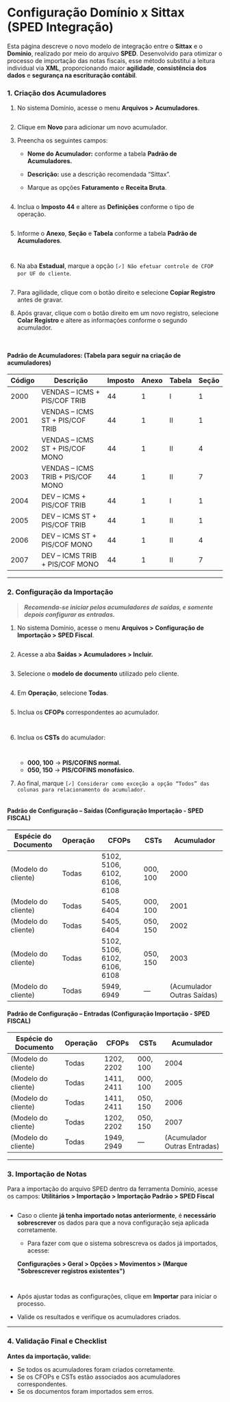 # Configuração Domínio x Sittax (SPED Integração)

Esta página descreve o novo modelo de integração entre o **Sittax** e o **Domínio**, realizado por meio do arquivo **SPED**. Desenvolvido para otimizar o processo de importação das notas fiscais, esse método substitui a leitura individual via **XML**, proporcionando maior **agilidade**, **consistência dos dados** e **segurança na escrituração contábil**.

### 1. Criação dos Acumuladores

1.  No sistema Domínio, acesse o menu **Arquivos > Acumuladores**.

    <figure><img src="../../.gitbook/assets/image (284).png" alt=""><figcaption></figcaption></figure>
2. Clique em **Novo** para adicionar um novo acumulador.
3. Preencha os seguintes campos:
   * **Nome do Acumulador:** conforme a tabela **Padrão de Acumuladores.**
   * **Descrição:** use a descrição recomendada “Sittax”.
   *   Marque as opções **Faturamento** e **Receita Bruta**.

       <figure><img src="../../.gitbook/assets/image (285).png" alt=""><figcaption></figcaption></figure>
4.  Inclua o **Imposto 44** e altere as **Definições** conforme o tipo de operação.

    <figure><img src="../../.gitbook/assets/image (286).png" alt=""><figcaption></figcaption></figure>
5.  Informe o **Anexo**, **Seção** e **Tabela** conforme a tabela **Padrão de Acumuladores**.

    <figure><img src="../../.gitbook/assets/image (287).png" alt=""><figcaption></figcaption></figure>

    <figure><img src="../../.gitbook/assets/image (288).png" alt=""><figcaption></figcaption></figure>
6.  Na aba **Estadual**, marque a opção `[✓] Não efetuar controle de CFOP por UF do cliente`.

    <figure><img src="../../.gitbook/assets/image (289).png" alt=""><figcaption></figcaption></figure>
7. Para agilidade, clique com o botão direito e selecione **Copiar Registro** antes de gravar.
8.  Após gravar, clique com o botão direito em um novo registro, selecione **Colar Registro** e altere as informações conforme o segundo acumulador.

    <figure><img src="../../.gitbook/assets/image (290).png" alt=""><figcaption></figcaption></figure>

    <figure><img src="../../.gitbook/assets/image (291).png" alt=""><figcaption></figcaption></figure>

#### Padrão de Acumuladores: (Tabela para seguir na criação de acumuladores)

| Código | Descrição                         | Imposto | Anexo | Tabela | Seção |
| ------ | --------------------------------- | ------- | ----- | ------ | ----- |
| 2000   | VENDAS – ICMS + PIS/COF TRIB      | 44      | 1     | I      | 1     |
| 2001   | VENDAS – ICMS ST + PIS/COF TRIB   | 44      | 1     | II     | 1     |
| 2002   | VENDAS – ICMS ST + PIS/COF MONO   | 44      | 1     | II     | 4     |
| 2003   | VENDAS – ICMS TRIB + PIS/COF MONO | 44      | 1     | II     | 7     |
| 2004   | DEV – ICMS + PIS/COF TRIB         | 44      | 1     | I      | 1     |
| 2005   | DEV – ICMS ST + PIS/COF TRIB      | 44      | 1     | II     | 1     |
| 2006   | DEV – ICMS ST + PIS/COF MONO      | 44      | 1     | II     | 4     |
| 2007   | DEV – ICMS TRIB + PIS/COF MONO    | 44      | 1     | II     | 7     |

***

### 2. Configuração da Importação

> _**Recomenda-se iniciar pelos acumuladores de saídas, e somente depois configurar as entradas.**_

1.  No sistema Domínio, acesse o menu **Arquivos > Configuração de Importação > SPED Fiscal**.

    <figure><img src="../../.gitbook/assets/image (292).png" alt=""><figcaption></figcaption></figure>
2.  Acesse a aba **Saídas > Acumuladores > Incluir.**

    <figure><img src="../../.gitbook/assets/image (293).png" alt=""><figcaption></figcaption></figure>
3.  Selecione o **modelo de documento** utilizado pelo cliente.

    <figure><img src="../../.gitbook/assets/image (294).png" alt=""><figcaption></figcaption></figure>
4.  Em **Operação**, selecione **Todas**.

    <figure><img src="../../.gitbook/assets/image (295).png" alt=""><figcaption></figcaption></figure>
5.  Inclua os **CFOPs** correspondentes ao acumulador.

    <figure><img src="../../.gitbook/assets/image (296).png" alt=""><figcaption></figcaption></figure>

    <figure><img src="../../.gitbook/assets/image (297).png" alt=""><figcaption></figcaption></figure>
6.  Inclua os **CSTs** do acumulador:

    <figure><img src="../../.gitbook/assets/image (298).png" alt=""><figcaption></figcaption></figure>

    <figure><img src="../../.gitbook/assets/image (299).png" alt=""><figcaption></figcaption></figure>

    * **000, 100** → **PIS/COFINS normal.**
    * **050, 150** → **PIS/COFINS monofásico.**
7. Ao final, marque `[✓] Considerar como exceção a opção “Todos” das colunas para relacionamento do acumulador.`

<figure><img src="../../.gitbook/assets/image (300).png" alt=""><figcaption></figcaption></figure>

#### Padrão de Configuração – Saídas (Configuração Importação - SPED FISCAL)

| **Espécie do Documento** | **Operação** | **CFOPs**                    | **CSTs** | **Acumulador**             |
| ------------------------ | ------------ | ---------------------------- | -------- | -------------------------- |
| (Modelo do cliente)      | Todas        | 5102, 5106, 6102, 6106, 6108 | 000, 100 | 2000                       |
| (Modelo do cliente)      | Todas        | 5405, 6404                   | 000, 100 | 2001                       |
| (Modelo do cliente)      | Todas        | 5405, 6404                   | 050, 150 | 2002                       |
| (Modelo do cliente)      | Todas        | 5102, 5106, 6102, 6106, 6108 | 050, 150 | 2003                       |
| (Modelo do cliente)      | Todas        | 5949, 6949                   | —        | (Acumulador Outras Saídas) |

#### Padrão de Configuração – Entradas (Configuração Importação - SPED FISCAL)

| **Espécie do Documento** | **Operação** | **CFOPs**  | **CSTs** | **Acumulador**               |
| ------------------------ | ------------ | ---------- | -------- | ---------------------------- |
| (Modelo do cliente)      | Todas        | 1202, 2202 | 000, 100 | 2004                         |
| (Modelo do cliente)      | Todas        | 1411, 2411 | 000, 100 | 2005                         |
| (Modelo do cliente)      | Todas        | 1411, 2411 | 050, 150 | 2006                         |
| (Modelo do cliente)      | Todas        | 1202, 2202 | 050, 150 | 2007                         |
| (Modelo do cliente)      | Todas        | 1949, 2949 | —        | (Acumulador Outras Entradas) |

***

### 3. Importação de Notas

Para a importação do arquivo SPED dentro da ferramenta Domínio, acesse os campos: **Utilitários > Importação > Importação Padrão > SPED Fiscal**

<figure><img src="../../.gitbook/assets/image (301).png" alt=""><figcaption></figcaption></figure>

*   Caso o cliente **já tenha importado notas anteriormente**, é **necessário sobrescrever** os dados para que a nova configuração seja aplicada corretamente.

    * Para fazer com que o sistema sobrescreva os dados já importados, acesse:

    **Configurações > Geral > Opções > Movimentos > (Marque "Sobrescrever registros existentes")**

    <figure><img src="../../.gitbook/assets/image (302).png" alt=""><figcaption></figcaption></figure>

    <figure><img src="../../.gitbook/assets/image (303).png" alt=""><figcaption></figcaption></figure>
* Após ajustar todas as configurações, clique em **Importar** para iniciar o processo.
* Valide os resultados e verifique os acumuladores criados.

***

### 4. Validação Final e Checklist

**Antes da importação, valide:**

* Se todos os acumuladores foram criados corretamente.
* Se os CFOPs e CSTs estão associados aos acumuladores correspondentes.
* Se os documentos foram importados sem erros.
